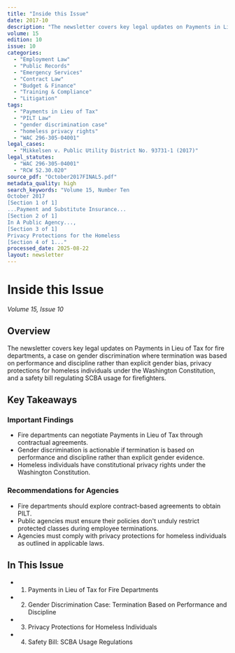 ```yaml
---
title: "Inside this Issue"
date: 2017-10
description: "The newsletter covers key legal updates on Payments in Lieu of Tax for fire departments, a case on gender discrimination where termination was based on performance and discipline rather than explicit gender bias, privacy protections for homeless individuals under the Washington Constitution, and a safety bill regulating SCBA usage for firefighters."
volume: 15
edition: 10
issue: 10
categories:
  - "Employment Law"
  - "Public Records"
  - "Emergency Services"
  - "Contract Law"
  - "Budget & Finance"
  - "Training & Compliance"
  - "Litigation"
tags:
  - "Payments in Lieu of Tax"
  - "PILT Law"
  - "gender discrimination case"
  - "homeless privacy rights"
  - "WAC 296-305-04001"
legal_cases:
  - "Mikkelsen v. Public Utility District No. 93731-1 (2017)"
legal_statutes:
  - "WAC 296-305-04001"
  - "RCW 52.30.020"
source_pdf: "October2017FINAL5.pdf"
metadata_quality: high
search_keywords: "Volume 15, Number Ten
October 2017
[Section 1 of 1]
...Payment and Substitute Insurance...
[Section 2 of 1]
In A Public Agency...,
[Section 3 of 1]
Privacy Protections for the Homeless
[Section 4 of 1..."
processed_date: 2025-08-22
layout: newsletter
---
```


# Inside this Issue

*Volume 15, Issue 10*

## Overview

The newsletter covers key legal updates on Payments in Lieu of Tax for fire departments, a case on gender discrimination where termination was based on performance and discipline rather than explicit gender bias, privacy protections for homeless individuals under the Washington Constitution, and a safety bill regulating SCBA usage for firefighters.

## Key Takeaways

### Important Findings

- Fire departments can negotiate Payments in Lieu of Tax through contractual agreements.
- Gender discrimination is actionable if termination is based on performance and discipline rather than explicit gender evidence.
- Homeless individuals have constitutional privacy rights under the Washington Constitution.

### Recommendations for Agencies

- Fire departments should explore contract-based agreements to obtain PILT.
- Public agencies must ensure their policies don't unduly restrict protected classes during employee terminations.
- Agencies must comply with privacy protections for homeless individuals as outlined in applicable laws.

## In This Issue

- 1. Payments in Lieu of Tax for Fire Departments
- 2. Gender Discrimination Case: Termination Based on Performance and Discipline
- 3. Privacy Protections for Homeless Individuals
- 4. Safety Bill: SCBA Usage Regulations


